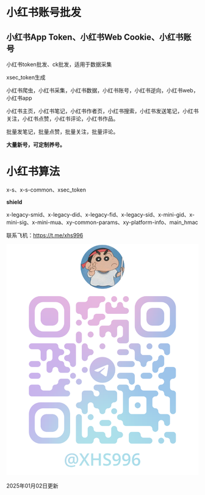 # 小红书账号批发

## 小红书App Token、小红书Web Cookie、小红书账号
小红书token批发、ck批发，适用于数据采集

xsec_token生成

小红书爬虫，小红书采集，小红书数据，小红书账号，小红书逆向，小红书web，小红书app

小红书主页，小红书笔记，小红书作者页，小红书搜索，小红书发送笔记，小红书关注，小红书点赞，小红书评论，小红书作品。

批量发笔记，批量点赞，批量关注，批量评论。

**大量新号，可定制养号。**

# 小红书算法

x-s、x-s-common、xsec_token

**shield**

x-legacy-smid、x-legacy-did、x-legacy-fid、x-legacy-sid、x-mini-gid、x-mini-sig、x-mini-mua、xy-common-params、xy-platform-info、main_hmac

联系飞机：https://t.me/xhs996

![tg](https://github.com/xhs996/xhs_spider/blob/main/tg.png)



2025年01月02日更新
